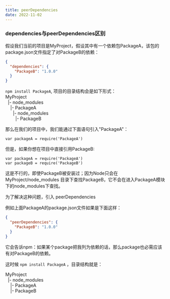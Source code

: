 ```yaml
---
title: peerDependencies
date: 2022-11-02
---
```

### dependencies与peerDependencies区别  
假设我们当前的项目是MyProject，假设其中有一个依赖包PackageA，该包的package.json文件指定了对PackageB的依赖：  
```json
{
  "dependencies": {
    "PackageB": "1.0.0"
  }
}
```
`npm install PackageA`, 项目的目录结构会是如下形式：  
MyProject  
&nbsp;&nbsp;|- node_modules  
&nbsp;&nbsp;&nbsp;&nbsp;|- PackageA  
&nbsp;&nbsp;&nbsp;&nbsp;&nbsp;&nbsp;|- node_modules  
&nbsp;&nbsp;&nbsp;&nbsp;&nbsp;&nbsp;&nbsp;&nbsp;|- PackageB  

那么在我们的项目中，我们能通过下面语句引入"PackageA"：
```
var packageA = require('PackageA')
```
但是，如果你想在项目中直接引用PackageB:
```
var packageA = require('PackageA')
var packageB = require('PackageB')
```
这是不行的，即使PackageB被安装过；因为Node只会在 MyProject/node_modules 目录下查找PackageB，它不会在进入PackageA模块下的node_modules下查找。  

为了解决这种问题，引入 peerDependencies

例如上面PackageA的package.json文件如果是下面这样：
```json
{
  "peerDependencies": {
    "PackageB": "1.0.0"
  }
}
```
它会告诉npm：如果某个package把我列为依赖的话，那么package也必需应该有对PackageB的依赖。

这时候 `npm install PackageA` ，目录结构就是：

MyProject  
&nbsp;&nbsp;|- node_modules  
&nbsp;&nbsp;&nbsp;&nbsp;|- PackageA  
&nbsp;&nbsp;&nbsp;&nbsp;|- PackageB